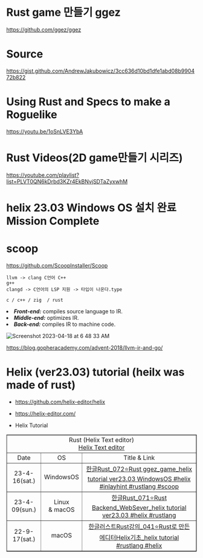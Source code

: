 # Rust game 만들기 ggez

https://github.com/ggez/ggez

# Source

https://gist.github.com/AndrewJakubowicz/3cc636d10bd1dfe1abd08b990472b822

# Using Rust and Specs to make a Roguelike

https://youtu.be/1oSnLVE3YbA



# Rust Videos(2D game만들기 시리즈)

https://youtube.com/playlist?list=PLVT0QN6kDrbd3KZr4EkBNvjSDTaZyxwhM


# helix 23.03  Windows OS 설치 완료 Mission Complete

# scoop

https://github.com/ScoopInstaller/Scoop

```
llvm -> clang C언어 C++
g++
clangd -> C언어의 LSP 지원 -> 타입이 나온다.type

c / c++ / zig  / rust 

```

<li><strong><em>Front-end:</em></strong> compiles source language to IR.</li>

<li><strong><em>Middle-end:</em></strong> optimizes IR.
    
<li><strong><em>Back-end:</em></strong> compiles IR to machine code.


![Screenshot 2023-04-18 at 6 48 33 AM](https://user-images.githubusercontent.com/67513038/232618404-240ff4b0-a6af-473f-b968-19d7050939b7.png)

https://blog.gopheracademy.com/advent-2018/llvm-ir-and-go/

# Helix (ver23.03) tutorial (heilx was made of rust)

- https://github.com/helix-editor/helix

- https://helix-editor.com/

- Helix Tutorial

<table border="1">
    <tr>
    <td colspan="3" align="center">Rust (Helix Text editor)<br><a href="https://github.com/helix-editor/helix">Helix Text editor</td>
    </tr>
    <tr align="center">
        <td>Date</td>
        <td>OS</td>
        <td>Title & Link</td>
    </tr>
    <tr align="center">
        <td>23-4-16(sat.)</td>
        <td>WindowsOS</td>
        <td><a href="https://youtu.be/_KAnc1QehMk">한글Rust_072⭐️Rust ggez_game_helix tutorial ver23.03 WindowsOS #helix #inlayhint #rustlang #scoop</td>
    <tr align="center">
        <td>23-4-09(sun.)</td>
        <td>Linux<br>& macOS</td>
        <td><a href="https://youtu.be/uwu0vv3em3c">한글Rust_071⭐️Rust Backend_WebSever_helix tutorial ver23.03 #helix #rustlang</td>
    </tr>
    <tr align="center">
        <td>22-9-17(sat.)</td>
        <td>macOS</td>
        <td><a href="https://youtu.be/cZfF1XRoIC8">한글러스트Rust강의_041⭐️Rust로 만든 에디터Helix기초_helix tutorial #rustlang #helix</td>
    </tr>
</table>
